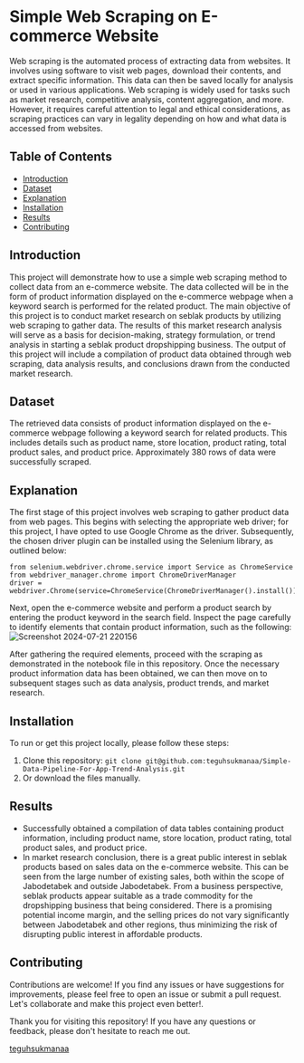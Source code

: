 # Simple Web Scraping on E-commerce Website
Web scraping is the automated process of extracting data from websites. It involves using software to visit web pages, download their contents, and extract specific information. This data can then be saved locally for analysis or used in various applications. Web scraping is widely used for tasks such as market research, competitive analysis, content aggregation, and more. However, it requires careful attention to legal and ethical considerations, as scraping practices can vary in legality depending on how and what data is accessed from websites.

## Table of Contents
- [Introduction](#introduction)
- [Dataset](#dataset)
- [Explanation](#explanation)
- [Installation](#installation)
- [Results](#results)
- [Contributing](#contributing)

## Introduction
This project will demonstrate how to use a simple web scraping method to collect data from an e-commerce website. The data collected will be in the form of product information displayed on the e-commerce webpage when a keyword search is performed for the related product. The main objective of this project is to conduct market research on seblak products by utilizing web scraping to gather data. The results of this market research analysis will serve as a basis for decision-making, strategy formulation, or trend analysis in starting a seblak product dropshipping business. The output of this project will include a compilation of product data obtained through web scraping, data analysis results, and conclusions drawn from the conducted market research.

## Dataset
The retrieved data consists of product information displayed on the e-commerce webpage following a keyword search for related products. This includes details such as product name, store location, product rating, total product sales, and product price. Approximately 380 rows of data were successfully scraped.

## Explanation
The first stage of this project involves web scraping to gather product data from web pages. This begins with selecting the appropriate web driver; for this project, I have opted to use Google Chrome as the driver. Subsequently, the chosen driver plugin can be installed using the Selenium library, as outlined below:
```
from selenium.webdriver.chrome.service import Service as ChromeService
from webdriver_manager.chrome import ChromeDriverManager
driver = webdriver.Chrome(service=ChromeService(ChromeDriverManager().install()))
```
Next, open the e-commerce website and perform a product search by entering the product keyword in the search field. Inspect the page carefully to identify elements that contain product information, such as the following:
![Screenshot 2024-07-21 220156](https://github.com/user-attachments/assets/d333b80e-9ced-4f88-9848-f3f6cae09fdb)

After gathering the required elements, proceed with the scraping as demonstrated in the notebook file in this repository. Once the necessary product information data has been obtained, we can then move on to subsequent stages such as data analysis, product trends, and market research.

## Installation
To run or get this project locally, please follow these steps:
1. Clone this repository: `git clone git@github.com:teguhsukmanaa/Simple-Data-Pipeline-For-App-Trend-Analysis.git`
2. Or download the files manually.

## Results
- Successfully obtained a compilation of data tables containing product information, including product name, store location, product rating, total product sales, and product price.
- In market research conclusion, there is a great public interest in seblak products based on sales data on the e-commerce website. This can be seen from the large number of existing sales, both within the scope of Jabodetabek and outside Jabodetabek. From a business perspective, seblak products appear suitable as a trade commodity for the dropshipping business that being considered. There is a promising potential income margin, and the selling prices do not vary significantly between Jabodetabek and other regions, thus minimizing the risk of disrupting public interest in affordable products.

## Contributing
Contributions are welcome! If you find any issues or have suggestions for improvements, please feel free to open an issue or submit a pull request. Let's collaborate and make this project even better!.

Thank you for visiting this repository! If you have any questions or feedback, please don't hesitate to reach me out.


[teguhsukmanaa](https://github.com/teguhsukmanaa)
